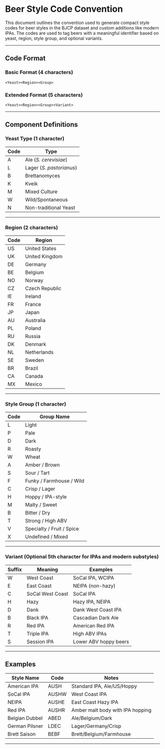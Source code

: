 
# Beer Style Code Convention

This document outlines the convention used to generate compact style codes for beer styles in the BJCP dataset and custom additions like modern IPAs. The codes are used to tag beers with a meaningful identifier based on yeast, region, style group, and optional variants.

---

## Code Format

### Basic Format (4 characters)
```
<Yeast><Region><Group>
```

### Extended Format (5 characters)
```
<Yeast><Region><Group><Variant>
```

---

## Component Definitions

### Yeast Type (1 character)
| Code | Type                   |
|------|------------------------|
| A    | Ale (*S. cerevisiae*)  |
| L    | Lager (*S. pastorianus*) |
| B    | Brettanomyces          |
| K    | Kveik                  |
| M    | Mixed Culture          |
| W    | Wild/Spontaneous       |
| N    | Non-traditional Yeast  |

---

### Region (2 characters)
| Code | Region           |
|------|------------------|
| US   | United States    |
| UK   | United Kingdom   |
| DE   | Germany          |
| BE   | Belgium          |
| NO   | Norway           |
| CZ   | Czech Republic   |
| IE   | Ireland          |
| FR   | France           |
| JP   | Japan            |
| AU   | Australia        |
| PL   | Poland           |
| RU   | Russia           |
| DK   | Denmark          |
| NL   | Netherlands      |
| SE   | Sweden           |
| BR   | Brazil           |
| CA   | Canada           |
| MX   | Mexico           |

---

### Style Group (1 character)
| Code | Group Name                 |
|------|----------------------------|
| L    | Light                      |
| P    | Pale                       |
| D    | Dark                       |
| R    | Roasty                     |
| W    | Wheat                      |
| A    | Amber / Brown              |
| S    | Sour / Tart                |
| F    | Funky / Farmhouse / Wild   |
| C    | Crisp / Lager              |
| H    | Hoppy / IPA-style          |
| M    | Malty / Sweet              |
| B    | Bitter / Dry               |
| T    | Strong / High ABV          |
| V    | Specialty / Fruit / Spice  |
| X    | Undefined / Mixed          |

---

### Variant (Optional 5th character for IPAs and modern substyles)
| Suffix | Meaning           | Examples                  |
|--------|-------------------|---------------------------|
| W      | West Coast        | SoCal IPA, WCIPA          |
| E      | East Coast        | NEIPA (non-hazy)          |
| C      | SoCal West Coast  | SoCal IPA                 |
| H      | Hazy              | Hazy IPA, NEIPA           |
| D      | Dank              | Dank West Coast IPA       |
| B      | Black IPA         | Cascadian Dark Ale        |
| R      | Red IPA           | American Red IPA          |
| T      | Triple IPA        | High ABV IPAs             |
| S      | Session IPA       | Lower ABV hoppy beers     |

---

## Examples

| Style Name         | Code   | Notes                                 |
|--------------------|--------|---------------------------------------|
| American IPA       | AUSH   | Standard IPA, Ale/US/Hoppy            |
| SoCal IPA          | AUSHW  | West Coast IPA                        |
| NEIPA              | AUSHE  | East Coast Hazy IPA                   |
| Red IPA            | AUSHR  | Amber malt body with IPA hopping      |
| Belgian Dubbel     | ABED   | Ale/Belgium/Dark                      |
| German Pilsner     | LDEC   | Lager/Germany/Crisp                   |
| Brett Saison       | BEBF   | Brett/Belgium/Farmhouse               |

---
